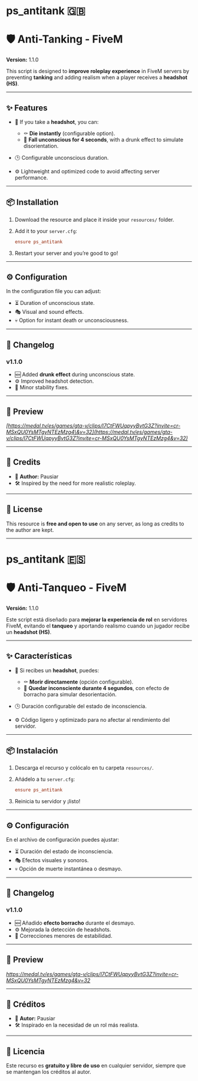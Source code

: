 # ps\_antitank 🇬🇧

# 🛡️ Anti-Tanking - FiveM

**Version:** 1.1.0

This script is designed to **improve roleplay experience** in FiveM servers by preventing **tanking** and adding realism when a player receives a **headshot (HS)**.

---

## ✨ Features

* 🔫 If you take a **headshot**, you can:

  * ⚰️ **Die instantly** (configurable option).
  * 🤕 **Fall unconscious for 4 seconds**, with a drunk effect to simulate disorientation.
* 🕒 Configurable unconscious duration.
* ⚙️ Lightweight and optimized code to avoid affecting server performance.

---

## 📦 Installation

1. Download the resource and place it inside your `resources/` folder.
2. Add it to your `server.cfg`:

   ```cfg
   ensure ps_antitank
   ```
3. Restart your server and you’re good to go!

---

## ⚙️ Configuration

In the configuration file you can adjust:

* ⏳ Duration of unconscious state.
* 🎭 Visual and sound effects.
* 💀 Option for instant death or unconsciousness.

---

## 📝 Changelog

### v1.1.0

* 🆕 Added **drunk effect** during unconscious state.
* ⚙️ Improved headshot detection.
* 🐞 Minor stability fixes.

---

## 📸 Preview

*[https://medal.tv/es/games/gta-v/clips/l7CtFWUqpyyBvtG3Z?invite=cr-MSxQU0YsMTgyNTEzMzg4\&v=32](https://medal.tv/es/games/gta-v/clips/l7CtFWUqpyyBvtG3Z?invite=cr-MSxQU0YsMTgyNTEzMzg4&v=32)*

---

## 🤝 Credits

* 👤 **Author:** Pausiar
* 🛠️ Inspired by the need for more realistic roleplay.

---

## 📜 License

This resource is **free and open to use** on any server, as long as credits to the author are kept.


----------------------------------------------------------------------------------------------------------------------------------------------------


# ps_antitank 🇪🇸
# 🛡️ Anti-Tanqueo - FiveM  

**Versión:** 1.1.0

Este script está diseñado para **mejorar la experiencia de rol** en servidores FiveM, evitando el **tanqueo** y aportando realismo cuando un jugador recibe un **headshot (HS)**.

---

## ✨ Características

* 🔫 Si recibes un **headshot**, puedes:

  * ⚰️ **Morir directamente** (opción configurable).
  * 🤕 **Quedar inconsciente durante 4 segundos**, con efecto de borracho para simular desorientación.
* 🕒 Duración configurable del estado de inconsciencia.
* ⚙️ Código ligero y optimizado para no afectar al rendimiento del servidor.

---

## 📦 Instalación

1. Descarga el recurso y colócalo en tu carpeta `resources/`.
2. Añádelo a tu `server.cfg`:

   ```cfg
   ensure ps_antitank
   ```
3. Reinicia tu servidor y ¡listo!

---

## ⚙️ Configuración

En el archivo de configuración puedes ajustar:

* ⏳ Duración del estado de inconsciencia.
* 🎭 Efectos visuales y sonoros.
* 💀 Opción de muerte instantánea o desmayo.

---

## 📝 Changelog

### v1.1.0

* 🆕 Añadido **efecto borracho** durante el desmayo.
* ⚙️ Mejorada la detección de headshots.
* 🐞 Correcciones menores de estabilidad.

---

## 📸 Preview

*https://medal.tv/es/games/gta-v/clips/l7CtFWUqpyyBvtG3Z?invite=cr-MSxQU0YsMTgyNTEzMzg4&v=32*

---

## 🤝 Créditos

* 👤 **Autor:** Pausiar
* 🛠️ Inspirado en la necesidad de un rol más realista.

---

## 📜 Licencia

Este recurso es **gratuito y libre de uso** en cualquier servidor, siempre que se mantengan los créditos al autor.
